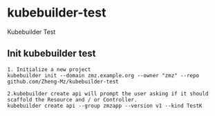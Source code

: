 # kubebuilder-test
Kubebuilder Test

## Init kubebuilder test
```
1. Initialize a new project
kubebuilder init --domain zmz.example.org --owner "zmz" --repo github.com/Zheng-Mz/kubebuilder-test

2.kubebuilder create api will prompt the user asking if it should scaffold the Resource and / or Controller.
kubebuilder create api --group zmzapp --version v1 --kind TestK
```